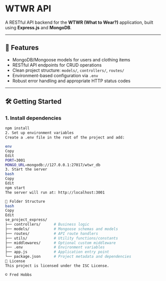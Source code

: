 # WTWR API

A RESTful API backend for the **WTWR (What to Wear?)** application, built using **Express.js** and **MongoDB**.

---

## 🚀 Features

- MongoDB/Mongoose models for users and clothing items
- RESTful API endpoints for CRUD operations
- Clean project structure: `models/`, `controllers/`, `routes/`
- Environment-based configuration via `.env`
- Robust error handling and appropriate HTTP status codes

---

## 🛠️ Getting Started

### 1. Install dependencies

```bash
npm install
2. Set up environment variables
Create a .env file in the root of the project and add:

env
Copy
Edit
PORT=3001
MONGO_URL=mongodb://127.0.0.1:27017/wtwr_db
3. Start the server
bash
Copy
Edit
npm start
The server will run at: http://localhost:3001

📁 Folder Structure
bash
Copy
Edit
se_project_express/
├── controllers/      # Business logic
├── models/           # Mongoose schemas and models
├── routes/           # API route handlers
├── utils/            # Utility functions/constants
├── middlewares/      # Optional custom middleware
├── .env              # Environment variables
├── app.js            # Application entry point
└── package.json      # Project metadata and dependencies
📄 License
This project is licensed under the ISC License.

© Fred Hobbs
